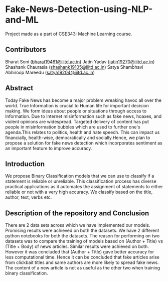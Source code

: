 # Fake-News-Detection-using-NLP-and-ML
Project made as a part of CSE343: Machine Learning course.

## Contributors

Bharat Soni (bharat19461@iiitd.ac.in)
Jatin Yadav (jatin19270@iiitd.ac.in)
Shashank Chaurasia (shashank19105@iiitd.ac.in)
Satya Shambhavi Abhiroop Mareedu (satya19204@iiitd.ac.in)


## Abstract

Today Fake News has become a major problem wreaking havoc all over the world. True Information is crucial to Human life for important decision making. We form ideas about people or situations through access to Information. Due to Internet misinformation such as fake news, hoaxes, and violent opinions are widespread. Targeted delivery of content has put people in misinformation bubbles which are used to further one's agenda.This relates to politics, health and hate speech. This can impact us financially, health-wise, democratically and socially.Hence, we plan to propose a solution for fake news detection which incorporates sentiment as an important feature to improve accuracy.



## Introduction


We propose Binary Classification models that we can use to classify if a statement is reliable or unreliable. This classification process has diverse practical applications as it automates the assignment of statements to either reliable or not with a very high accuracy. We classify based on the title, author, text, verbs etc.




## Description of the repository and Conclusion

There are 2 data sets across which we have implemented our models. Promising results were achieved on both the datasets. We have 2 different python notebooks for both the datasets. The reason for performing on two datasets was to compare the training of models based on (Author + Title) vs (Title + Body) of news articles. Similar results were achieved on both. However it was concluded that (Author + Title) gave better accuracy for less computational time. Hence it can be concluded that fake articles arise from clickbait titles and same authors are more likely to spread fake news. The content of a new article is not as useful as the other two when training binary classification.
